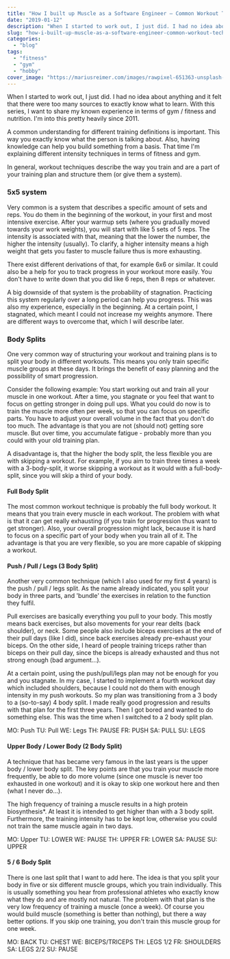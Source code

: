 ```yaml
---
title: "How I built up Muscle as a Software Engineer – Common Workout Techniques"
date: "2019-01-12"
description: "When I started to work out, I just did. I had no idea about anything and it felt that there were too many sources to exactly know what to learn. In general, workout techniques describe the way you train and are a part of your training plan and structure them (or give them a system)."
slug: "how-i-built-up-muscle-as-a-software-engineer-common-workout-techniques"
categories:
  - "blog"
tags:
  - "fitness"
  - "gym"
  - "hobby"
cover_image: "https://mariusreimer.com/images/rawpixel-651363-unsplash-copy.jpg"
---
```


When I started to work out, I just did. I had no idea about anything and it felt that there were too many sources to exactly know what to learn. With this series, I want to share my known experience in terms of gym / fitness and nutrition. I'm into this pretty heavily since 2011.

A common understanding for different training definitions is important. This way you exactly know what the person is talking about. Also, having knowledge can help you build something from a basis. That time I'm explaining different intensity techniques in terms of fitness and gym.

In general, workout techniques describe the way you train and are a part of your training plan and structure them (or give them a system).

### 5x5 system

Very common is a system that describes a specific amount of sets and reps. You do them in the beginning of the workout, in your first and most intensive exercise. After your warmup sets (where you gradually moved towards your work weights), you will start with like 5 sets of 5 reps. The intensity is associated with that, meaning that the lower the number, the higher the intensity (usually). To clarify, a higher intensity means a high weight that gets you faster to muscle failure thus is more exhausting.

There exist different derivations of that, for example 6x6 or similar. It could also be a help for you to track progress in your workout more easily. You don't have to write down that you did like 6 reps, then 8 reps or whatever.

A big downside of that system is the probability of stagnation. Practicing this system regularly over a long period can help you progress. This was also my experience, especially in the beginning. At a certain point, I stagnated, which meant I could not increase my weights anymore. There are different ways to overcome that, which I will describe later.

### Body Splits

One very common way of structuring your workout and training plans is to split your body in different workouts. This means you only train specific muscle groups at these days. It brings the benefit of easy planning and the possibility of smart progression.

Consider the following example: You start working out and train all your muscle in one workout. After a time, you stagnate or you feel that want to focus on getting stronger in doing pull ups. What you could do now is to train the muscle more often per week, so that you can focus on specific parts. You have to adjust your overall volume in the fact that you don't do too much. The advantage is that you are not (should not) getting sore muscle. But over time, you accumulate fatigue - probably more than you could with your old training plan.

A disadvantage is, that the higher the body split, the less flexible you are with skipping a workout. For example, if you aim to train three times a week with a 3-body-split, it worse skipping a workout as it would with a full-body-split, since you will skip a third of your body.

#### Full Body Split

The most common workout technique is probably the full body workout. It means that you train every muscle in each workout. The problem with what is that it can get really exhausting (if you train for progression thus want to get stronger). Also, your overall progression might lack, because it is hard to focus on a specific part of your body when you train all of it. The advantage is that you are very flexible, so you are more capable of skipping a workout.

#### Push / Pull / Legs (3 Body Split)

Another very common technique (which I also used for my first 4 years) is the push / pull / legs split. As the name already indicated, you split your body in three parts, and 'bundle' the exercises in relation to the function they fulfil.

Pull exercises are basically everything you pull to your body. This mostly means back exercises, but also movements for your rear delts (back shoulder), or neck. Some people also include biceps exercises at the end of their pull days (like I did), since back exercises already pre-exhaust your biceps. On the other side, I heard of people training triceps rather than biceps on their pull day, since the biceps is already exhausted and thus not strong enough (bad argument...).

At a certain point, using the push/pull/legs plan may not be enough for you and you stagnate. In my case, I started to implement a fourth workout day which included shoulders, because I could not do them with enough intensity in my push workouts. So my plan was transitioning from a 3 body to a (so-to-say) 4 body split. I made really good progression and results with that plan for the first three years. Then I got bored and wanted to do something else. This was the time when I switched to a 2 body split plan.

MO: Push TU: Pull WE: Legs TH: PAUSE FR: PUSH SA: PULL SU: LEGS

#### Upper Body / Lower Body (2 Body Split)

A technique that has became very famous in the last years is the upper body / lower body split. The key points are that you train your muscle more frequently, be able to do more volume (since one muscle is never too exhausted in one workout) and it is okay to skip one workout here and then (what I never do...).

The high frequency of training a muscle results in a high protein biosynthesis\*. At least it is intended to get higher than with a 3 body split. Furthermore, the training intensity has to be kept low, otherwise you could not train the same muscle again in two days.

MO: Upper TU: LOWER WE: PAUSE TH: UPPER FR: LOWER SA: PAUSE SU: UPPER

#### 5 / 6 Body Split

There is one last split that I want to add here. The idea is that you split your body in five or six different muscle groups, which you train individually. This is usually something you hear from professional athletes who exactly know what they do and are mostly not natural. The problem with that plan is the very low frequency of training a muscle (once a week). Of course you would build muscle (something is better than nothing), but there a way better options. If you skip one training, you don't train this muscle group for one week.

MO: BACK TU: CHEST WE: BICEPS/TRICEPS TH: LEGS 1/2 FR: SHOULDERS SA: LEGS 2/2 SU: PAUSE
